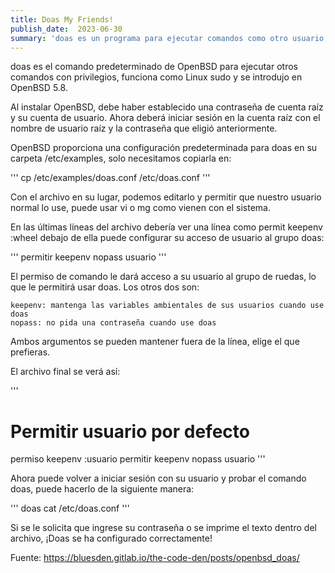 ```yaml
---
title: Doas My Friends! 
publish_date:  2023-06-30
summary: 'doas es un programa para ejecutar comandos como otro usuario, generalmente como root.doas fue desarrollado por Ted Unangst para OpenBSD como un reemplazo de sudo más simple y seguro.'
---
```


doas es el comando predeterminado de OpenBSD para ejecutar otros comandos con privilegios, funciona como Linux sudo y se introdujo en OpenBSD 5.8.

Al instalar OpenBSD, debe haber establecido una contraseña de cuenta raíz y su cuenta de usuario. Ahora deberá iniciar sesión en la cuenta raíz con el nombre de usuario raíz y la contraseña que eligió anteriormente.

OpenBSD proporciona una configuración predeterminada para doas en su carpeta /etc/examples, solo necesitamos copiarla en:

'''
cp /etc/examples/doas.conf /etc/doas.conf
'''

Con el archivo en su lugar, podemos editarlo y permitir que nuestro usuario normal lo use, puede usar vi o mg como vienen con el sistema.

En las últimas líneas del archivo debería ver una línea como permit keepenv :wheel debajo de ella puede configurar su acceso de usuario al grupo doas:

'''
permitir keepenv nopass usuario
'''

El permiso de comando le dará acceso a su usuario al grupo de ruedas, lo que le permitirá usar doas. Los otros dos son:

    keepenv: mantenga las variables ambientales de sus usuarios cuando use doas
    nopass: no pida una contraseña cuando use doas

Ambos argumentos se pueden mantener fuera de la línea, elige el que prefieras.

El archivo final se verá así:

'''
# Permitir usuario por defecto
permiso keepenv :usuario
permitir keepenv nopass usuario
'''

Ahora puede volver a iniciar sesión con su usuario y probar el comando doas, puede hacerlo de la siguiente manera:

'''
doas cat /etc/doas.conf
'''

Si se le solicita que ingrese su contraseña o se imprime el texto dentro del archivo, ¡Doas se ha configurado correctamente!

Fuente: https://bluesden.gitlab.io/the-code-den/posts/openbsd_doas/
